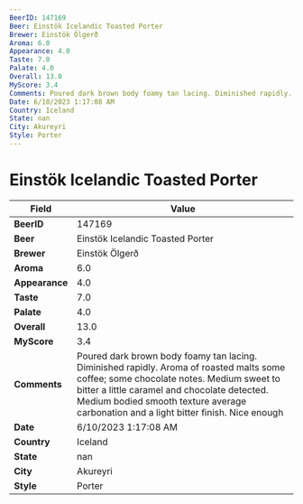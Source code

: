 ```yaml
---
BeerID: 147169
Beer: Einstök Icelandic Toasted Porter
Brewer: Einstök Ölgerð
Aroma: 6.0
Appearance: 4.0
Taste: 7.0
Palate: 4.0
Overall: 13.0
MyScore: 3.4
Comments: Poured dark brown body foamy tan lacing. Diminished rapidly. Aroma of roasted malts some coffee; some chocolate notes. Medium sweet to bitter a little caramel and chocolate detected. Medium bodied smooth texture average carbonation and a light bitter finish. Nice enough
Date: 6/10/2023 1:17:08 AM
Country: Iceland
State: nan
City: Akureyri
Style: Porter
---
```


# Einstök Icelandic Toasted Porter 

| Field         | Value |
|---------------|-------|
| **BeerID** | 147169 |
| **Beer** | Einstök Icelandic Toasted Porter  |
| **Brewer** | Einstök Ölgerð |
| **Aroma** | 6.0 |
| **Appearance** | 4.0 |
| **Taste** | 7.0 |
| **Palate** | 4.0 |
| **Overall** | 13.0 |
| **MyScore** | 3.4 |
| **Comments** | Poured dark brown body foamy tan lacing. Diminished rapidly. Aroma of roasted malts some coffee; some chocolate notes. Medium sweet to bitter a little caramel and chocolate detected. Medium bodied smooth texture average carbonation and a light bitter finish. Nice enough  |
| **Date** | 6/10/2023 1:17:08 AM |
| **Country** | Iceland |
| **State** | nan |
| **City** | Akureyri |
| **Style** | Porter |
